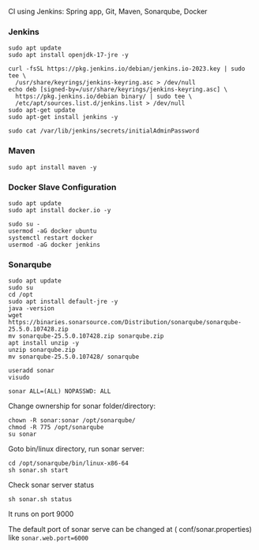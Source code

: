 CI using Jenkins: Spring app, Git, Maven, Sonarqube, Docker

### Jenkins

```
sudo apt update
sudo apt install openjdk-17-jre -y
```

```
curl -fsSL https://pkg.jenkins.io/debian/jenkins.io-2023.key | sudo tee \
  /usr/share/keyrings/jenkins-keyring.asc > /dev/null
echo deb [signed-by=/usr/share/keyrings/jenkins-keyring.asc] \
  https://pkg.jenkins.io/debian binary/ | sudo tee \
  /etc/apt/sources.list.d/jenkins.list > /dev/null
sudo apt-get update
sudo apt-get install jenkins -y
```

```
sudo cat /var/lib/jenkins/secrets/initialAdminPassword
```
### Maven

```
sudo apt install maven -y
```

### Docker Slave Configuration
```
sudo apt update
sudo apt install docker.io -y
```

```
sudo su - 
usermod -aG docker ubuntu
systemctl restart docker
usermod -aG docker jenkins
```

### Sonarqube

```
sudo apt update
sudo su
cd /opt
sudo apt install default-jre -y
java -version
wget https://binaries.sonarsource.com/Distribution/sonarqube/sonarqube-25.5.0.107428.zip
mv sonarqube-25.5.0.107428.zip sonarqube.zip
apt install unzip -y
unzip sonarqube.zip
mv sonarqube-25.5.0.107428/ sonarqube
```

```
useradd sonar
visudo
```

`sonar ALL=(ALL) NOPASSWD: ALL`

Change ownership for sonar folder/directory:
```
chown -R sonar:sonar /opt/sonarqube/
chmod -R 775 /opt/sonarqube
su sonar
```
Goto bin/linux directory, run sonar server:
```
cd /opt/sonarqube/bin/linux-x86-64
sh sonar.sh start
```
Check sonar server status 
```
sh sonar.sh status
```
It runs on port 9000

The default port of sonar serve can be changed at ( conf/sonar.properties) like `sonar.web.port=6000`
